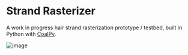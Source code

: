 # Strand Rasterizer 

A work in progress hair strand rasterization prototype / testbed, built in Python with [CoalPy](https://github.com/kecho/coalpy).

![image](https://user-images.githubusercontent.com/28882975/142496245-9b4787a6-117e-4f92-bb40-2506fff29010.png)
